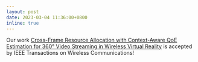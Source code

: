 ```yaml
---
layout: post
date: 2023-03-04 11:36:00+0800
inline: true
---
```


Our work [Cross-Frame Resource Allocation with Context-Aware QoE Estimation for 360° Video Streaming in Wireless Virtual Reality](https://ieeexplore.ieee.org/document/10077518) is accepted by IEEE Transactions on Wireless Communications!

